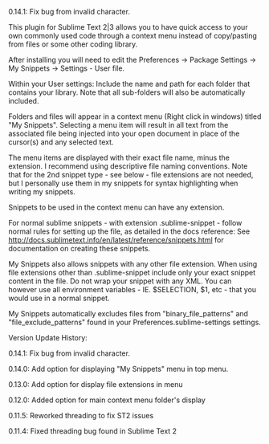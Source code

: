 0.14.1: Fix bug from invalid character.

This plugin for Sublime Text 2|3 allows you to have quick access to your own commonly used code through a context menu instead of copy/pasting from files or some other coding library.

After installing you will need to edit the Preferences -> Package Settings -> My Snippets -> Settings - User file.

Within your User settings:
Include the name and path for each folder that contains your library. Note that all sub-folders will also be automatically included.

Folders and files will appear in a context menu (Right click in windows) titled "My Snippets". Selecting a menu item will result in all text from the associated file being injected into your open document in place of the cursor(s) and any selected text.

The menu items are displayed with their exact file name, minus the extension. I recommend using descriptive file naming conventions. Note that for the 2nd snippet type - see below - file extensions are not needed, but I personally use them in my snippets for syntax highlighting when writing my snippets.

Snippets to be used in the context menu can have any extension.

For normal sublime snippets - with extension .sublime-snippet - follow normal rules for setting up the file, as detailed in the docs reference:
See http://docs.sublimetext.info/en/latest/reference/snippets.html for documentation on creating these snippets.

My Snippets also allows snippets with any other file extension. When using file extensions other than .sublime-snippet include only your exact snippet content in the file. Do not wrap your snippet with any XML. You can however use all environment variables - IE. $SELECTION, $1, etc - that you would use in a normal snippet.

My Snippets automatically excludes files from "binary_file_patterns" and "file_exclude_patterns" found in your Preferences.sublime-settings settings.

Version Update History:

0.14.1: Fix bug from invalid character.

0.14.0: Add option for displaying "My Snippets" menu in top menu.

0.13.0: Add option for display file extensions in menu

0.12.0: Added option for main context menu folder's display

0.11.5: Reworked threading to fix ST2 issues

0.11.4: Fixed threading bug found in Sublime Text 2
